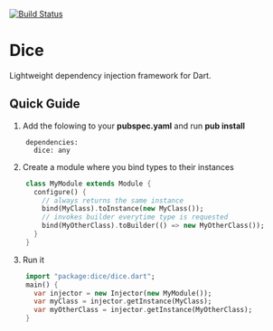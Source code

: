 [![Build Status](https://drone.io/github.com/ltackmann/dice/status.png)](https://drone.io/github.com/ltackmann/dice/latest)

Dice
====
Lightweight dependency injection framework for Dart.

Quick Guide
-----------

1. Add the folowing to your **pubspec.yaml** and run **pub install**
```
    dependencies:
      dice: any
```

2. Create a module where you bind types to their instances
```dart
    class MyModule extends Module {
      configure() {
        // always returns the same instance
        bind(MyClass).toInstance(new MyClass());
        // invokes builder everytime type is requested
        bind(MyOtherClass).toBuilder(() => new MyOtherClass());
      }
    }
```

3. Run it
```dart
    import "package:dice/dice.dart";
    main() {
      var injector = new Injector(new MyModule());
      var myClass = injector.getInstance(MyClass);
      var myOtherClass = injector.getInstance(MyOtherClass);
    }
```
